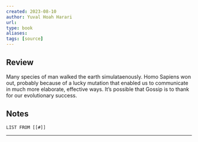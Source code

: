 ```yaml
---
created: 2023-08-10
author: Yuval Hoah Harari
url: 
type: book
aliases: 
tags: [source]
---
```

## Review
Many species of man walked the earth simulataenously. Homo Sapiens won out, probably because of a lucky mutation that enabled us to communicate in much more elaborate, effective ways. It’s possible that Gossip is to thank for our evolutionary success.

## Notes
```dataview
LIST FROM [[#]]
```

---